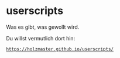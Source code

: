 # userscripts
Was es gibt, was gewollt wird.

Du willst vermutlich dort hin:

[`https://holzmaster.github.io/userscripts/`](https://holzmaster.github.io/userscripts/)
